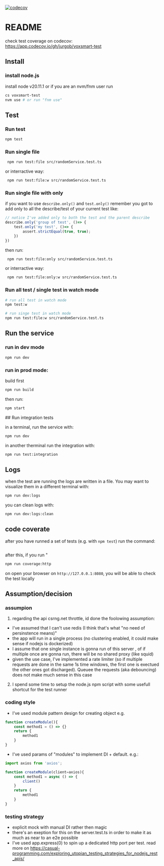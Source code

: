 [![codecov](https://codecov.io/gh/jurgob/voxsmart-test/graph/badge.svg?token=K5L1O7VQ0F)](https://codecov.io/gh/jurgob/voxsmart-test)

# README

check test coverage on codecov: https://app.codecov.io/gh/jurgob/voxsmart-test


## Install

### install node.js
install node v20.11.1 or if you are an nvm/fnm user run

```bash
cs voxsmart-test
nvm use # or run "fnm use"
```

## Test

### Run test

```bash
npm test
```

### Run single file

```bash 
 npm run test:file src/randomService.test.ts
 ```

or interractive way: 

```bash 
 npm run test:file:w src/randomService.test.ts
 ```

### Run single file with only

if you want to use `describe.only()` and `test.only()` remember you got to add only to all the describe/test of your current test like: 
```js
// notice I've added only to both the test and the parent describe
describe.only('group of test', ()=> {
    test.only('my test', ()=> {
        assert.strictEqual(true, true);
    })
})
```
then run: 

```bash 
 npm run test:file:only src/randomService.test.ts
 ```

or interractive way: 

```bash 
 npm run test:file:only:w src/randomService.test.ts
 ```


### Run all test / single test in watch mode

```bash
# run all test in watch mode
npm test:w

# run singe test in watch mode
npm run test:file:w src/randomService.test.ts
```

## Run the service

### run in dev mode

```bash
npm run dev
```

### run in prod mode: 

build first

```bash
npm run build
```

then run: 

```bash
npm start
```
## Run integration tests

in a terminal, run the service with: 

```bash
npm run dev
```

in another therminal run the integration with: 

```bash
npm run test:integration
```



## Logs

when the test are running the logs are written in a file. You may want to visualize them in a different terminal with: 

```sh
npm run dev:logs
```

you can clean logs with: 

```sh
npm run dev:logs:clean
```

## code coverate

after you have runned a set of tests (e.g. with `npm test`) run the command: 

```npm run coverage
```

after this, if you run "

```bash
npm run coverage:http
```
on open your browser on `http://127.0.0.1:8080`, you will be able to check the test locally

## Assumption/decision

### assumpion
1. regarding the api csrng.net throttle, id done the foolowing assumption: 
- I've assumed that I can't use redis (I think that's what "no need of persinstence means)"
- the app will run in a single process (no clustering enabled, it could make sense if nodejs is dockerized)
- I assume that one single instance is gonna run of this server , of if multiple once are gonna run, there will be no shared proxy (like squid)
- given the use case, I've implemented a rate limiter (so if multiple requests are done in the same 1s time windows, the first one is exectued the other ones got discharged). Queuee the requests (aka debouncing) does not make much sense in this case

2. I spend some time to setup the node.js npm script with some usefull shortcut for the test runner 
### coding style
- I've used module pattern design for creating object e.g. 

```js
function createModule(){
    const method1 = () => {}
    return {
        method1
    }
}
```
- I've used params of "modules" to implement DI + default. e.g.: 
```js
import axios from 'axios';

function createModule(client=axios){
    const method1 = async () => {
        client()
    }
    return {
        method1
    }
}
```

### testing strategy
- explicit mock with manual DI rather then magic
- there's an exeption for this on the server.test.ts in order to make it as much as near to an e2e possible
- I've used app.express(0) to spin up a dedicated http port per test. read more on https://casual-programming.com/exploring_utopian_testing_strategies_for_nodejs_rest_apis/







